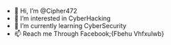 - 👋 Hi, I’m @Cipher472
- 👀 I’m interested in CyberHacking
- 🌱 I’m currently learning CyberSecurity
- 📫 Reach me Through Facebook;{Fbehu Vhfxulwb}

<!---
Cipher472/Cipher472 is a ✨ special ✨ repository because its `README.md` (this file) appears on your GitHub profile.
You can click the Preview link to take a look at your changes.
--->
